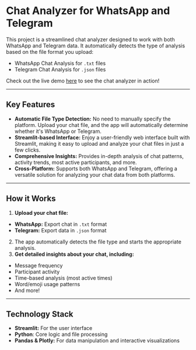 # Chat Analyzer for WhatsApp and Telegram

This project is a streamlined chat analyzer designed to work with both WhatsApp and Telegram data. It automatically detects the type of analysis based on the file format you upload:

- WhatsApp Chat Analysis for `.txt` files
- Telegram Chat Analysis for `.json` files

Check out the live demo [here](https://chat-analyser-whatsapp-telegram.streamlit.app/) to see the chat analyzer in action!

---

## Key Features
- **Automatic File Type Detection:** No need to manually specify the platform. Upload your chat file, and the app will automatically determine whether it's WhatsApp or Telegram.
- **Streamlit-based Interface:** Enjoy a user-friendly web interface built with Streamlit, making it easy to upload and analyze your chat files in just a few clicks.
- **Comprehensive Insights:** Provides in-depth analysis of chat patterns, activity trends, most active participants, and more.
- **Cross-Platform:** Supports both WhatsApp and Telegram, offering a versatile solution for analyzing your chat data from both platforms.

---

## How it Works
1. **Upload your chat file:**
- **WhatsApp:** Export chat in `.txt` format
- **Telegram:** Export data in `.json` format
2. The app automatically detects the file type and starts the appropriate analysis.
3. **Get detailed insights about your chat, including:**
- Message frequency
- Participant activity
- Time-based analysis (most active times)
- Word/emoji usage patterns
- And more!

---

## Technology Stack
- **Streamlit:** For the user interface
- **Python**: Core logic and file processing
- **Pandas & Plotly:** For data manipulation and interactive visualizations
